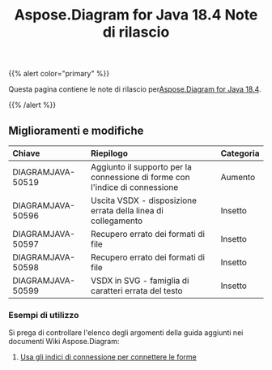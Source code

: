 ﻿---
title: Aspose.Diagram for Java 18.4 Note di rilascio
type: docs
weight: 90
url: /it/java/aspose-diagram-for-java-18-4-release-notes/
---
{{% alert color="primary" %}} 

 Questa pagina contiene le note di rilascio per[Aspose.Diagram for Java 18.4](https://docs.aspose.com/diagram/java/aspose-diagram-for-java-18-4-release-notes/).

{{% /alert %}} 
## **Miglioramenti e modifiche**

|**Chiave**|**Riepilogo**|**Categoria**|
|:- |:- |:- |
|DIAGRAMJAVA-50519|Aggiunto il supporto per la connessione di forme con l'indice di connessione|Aumento|
|DIAGRAMJAVA-50596|Uscita VSDX - disposizione errata della linea di collegamento|Insetto|
|DIAGRAMJAVA-50597|Recupero errato dei formati di file|Insetto|
|DIAGRAMJAVA-50598|Recupero errato dei formati di file|Insetto|
|DIAGRAMJAVA-50599|VSDX in SVG - famiglia di caratteri errata del testo|Insetto|
### **Esempi di utilizzo**
Si prega di controllare l'elenco degli argomenti della guida aggiunti nei documenti Wiki Aspose.Diagram:

1. [Usa gli indici di connessione per connettere le forme](/diagram/it/java/use-connection-indexes-to-connect-shapes/)
